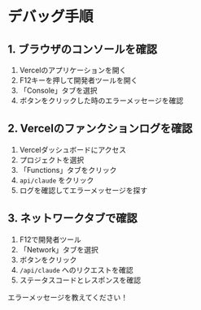 # デバッグ手順

## 1. ブラウザのコンソールを確認

1. Vercelのアプリケーションを開く
2. F12キーを押して開発者ツールを開く
3. 「Console」タブを選択
4. ボタンをクリックした時のエラーメッセージを確認

## 2. Vercelのファンクションログを確認

1. Vercelダッシュボードにアクセス
2. プロジェクトを選択
3. 「Functions」タブをクリック
4. `api/claude` をクリック
5. ログを確認してエラーメッセージを探す

## 3. ネットワークタブで確認

1. F12で開発者ツール
2. 「Network」タブを選択
3. ボタンをクリック
4. `/api/claude` へのリクエストを確認
5. ステータスコードとレスポンスを確認

エラーメッセージを教えてください！